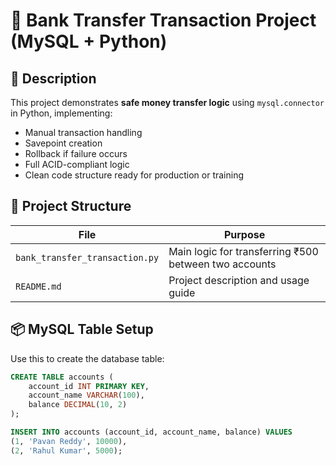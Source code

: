 # 🏦 Bank Transfer Transaction Project (MySQL + Python)

## 🔧 Description

This project demonstrates **safe money transfer logic** using `mysql.connector` in Python, implementing:

- Manual transaction handling
- Savepoint creation
- Rollback if failure occurs
- Full ACID-compliant logic
- Clean code structure ready for production or training

## 📁 Project Structure

| File | Purpose |
|------|---------|
| `bank_transfer_transaction.py` | Main logic for transferring ₹500 between two accounts |
| `README.md` | Project description and usage guide |

## 📦 MySQL Table Setup

Use this to create the database table:

```sql
CREATE TABLE accounts (
    account_id INT PRIMARY KEY,
    account_name VARCHAR(100),
    balance DECIMAL(10, 2)
);

INSERT INTO accounts (account_id, account_name, balance) VALUES
(1, 'Pavan Reddy', 10000),
(2, 'Rahul Kumar', 5000);
